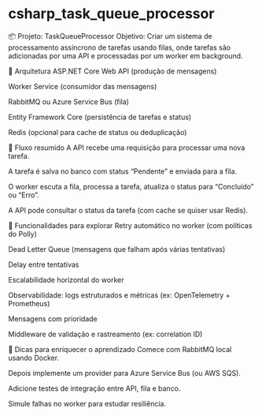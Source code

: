 # csharp_task_queue_processor

📦 Projeto: TaskQueueProcessor
Objetivo: Criar um sistema de processamento assíncrono de tarefas usando filas, onde tarefas são adicionadas por uma API e processadas por um worker em background.

🧱 Arquitetura
ASP.NET Core Web API (produção de mensagens)

Worker Service (consumidor das mensagens)

RabbitMQ ou Azure Service Bus (fila)

Entity Framework Core (persistência de tarefas e status)

Redis (opcional para cache de status ou deduplicação)

🔄 Fluxo resumido
A API recebe uma requisição para processar uma nova tarefa.

A tarefa é salva no banco com status “Pendente” e enviada para a fila.

O worker escuta a fila, processa a tarefa, atualiza o status para “Concluído” ou “Erro”.

A API pode consultar o status da tarefa (com cache se quiser usar Redis).

🧪 Funcionalidades para explorar
Retry automático no worker (com políticas do Polly)

Dead Letter Queue (mensagens que falham após várias tentativas)

Delay entre tentativas

Escalabilidade horizontal do worker

Observabilidade: logs estruturados e métricas (ex: OpenTelemetry + Prometheus)

Mensagens com prioridade

Middleware de validação e rastreamento (ex: correlation ID)

🚀 Dicas para enriquecer o aprendizado
Comece com RabbitMQ local usando Docker.

Depois implemente um provider para Azure Service Bus (ou AWS SQS).

Adicione testes de integração entre API, fila e banco.

Simule falhas no worker para estudar resiliência.

